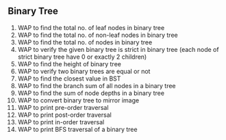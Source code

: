## Binary Tree

1. WAP to find the total no. of leaf nodes in binary tree
1. WAP to find the total no. of non-leaf nodes in binary tree
1. WAP to find the total no. of nodes in binary tree
1. WAP to verify the given binary tree is strict in binary tree (each node of strict binary tree have 0 or exactly 2 children)
1. WAP to find the height of binary tree
1. WAP to verify two binary trees are equal or not
1. WAP to find the closest value in BST
1. WAP to find the branch sum of all nodes in a binary tree
1. WAP to find the sum of node depths in a binary tree
1. WAP to convert binary tree to mirror image
1. WAP to print pre-order traversal
1. WAP to print post-order traversal
1. WAP to print in-order traversal
1. WAP to print BFS traversal of a binary tree